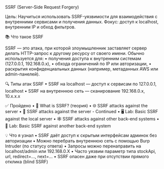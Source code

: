 SSRF (Server-Side Request Forgery)

Цель: Научиться использовать SSRF-уязвимости для взаимодействия с внутренними сервисами и получения данных.
Фокус: доступ к localhost, внутренним IP и обход фильтров.


📚 Что такое SSRF

SSRF — это атака, при которой злоумышленник заставляет сервер делать HTTP-запрос к другому ресурсу от своего имени.
Обычно используется для:
	•	получения доступа к внутренним системам (127.0.0.1, 192.168.0.x),
	•	обхода ограничений по IP или авторизации,
	•	раскрытия конфиденциальных данных (например, метаданных AWS или admin-панелей).


🔍 Типы атак SSRF
	•	SSRF на localhost — доступ к сервисам по 127.0.0.1, localhost
	•	SSRF на внутреннюю сеть — сканирование 192.168.0.x, 10.x.x.x


 ✅ Пройдено
	•	🧠 What is SSRF? (теория)
	•	🌐 SSRF attacks against the server
	•	🔄 SSRF attacks against the server - Continued
	•	🖥️ Lab: Basic SSRF against the local server
	•	🕸️ SSRF attacks against other back-end systems
	•	🧪 Lab: Basic SSRF against another back-end system


 💡 Что я узнал
	•	SSRF даёт доступ к скрытым интерфейсам админок без авторизации
	•	Можно перебрать внутреннюю сеть с помощью Burp Intruder (по статусу ответа)
	•	Запросы можно перенаправить на localhost/admin или 192.168.0.X
	•	Часто уязвим параметр типа stockApi, url, redirect=..., next=...
	•	SSRF опасен даже при отсутствии прямого отклика (blind SSRF)

